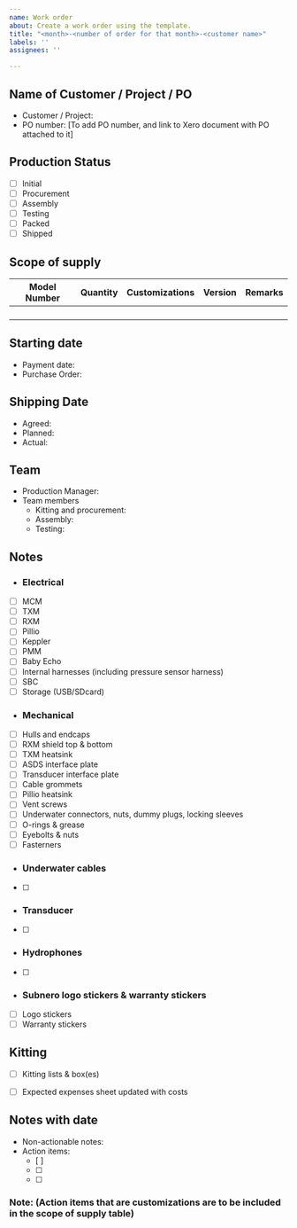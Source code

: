```yaml
---
name: Work order
about: Create a work order using the template.
title: "<month>-<number of order for that month>-<customer name>"
labels: ''
assignees: ''

---
```


## Name of Customer / Project / PO
- Customer / Project: 
- PO number: [To add PO number, and link to Xero document with PO attached to it]

##  Production Status
- [ ] Initial
- [ ] Procurement
- [ ] Assembly
- [ ] Testing
- [ ] Packed
- [ ] Shipped

## Scope of supply

|Model Number  | Quantity |Customizations|Version    |Remarks|
|--------------|----------|--------------|-----------|-------|
|              |          |              |           |       |
|              |          |              |           |       |
|              |          |              |           |       |
|              |          |              |           |       |

## Starting date
- Payment date: 
- Purchase Order: 

## Shipping Date
- Agreed: 
- Planned: 
- Actual: 

## Team
- Production Manager: 
- Team members
  - Kitting and procurement: 
  - Assembly: 
  - Testing: 

## Notes
- ### Electrical 
 - [ ] MCM
 - [ ] TXM
 - [ ] RXM
 - [ ] Pillio
 - [ ] Keppler
 - [ ] PMM
 - [ ] Baby Echo
 - [ ] Internal harnesses (including pressure sensor harness)
 - [ ] SBC
 - [ ] Storage (USB/SDcard)
 
- ### Mechanical
 - [ ] Hulls and endcaps
 - [ ] RXM shield top & bottom
 - [ ] TXM heatsink
 - [ ] ASDS interface plate
 - [ ] Transducer interface plate
 - [ ] Cable grommets
 - [ ] Pillio heatsink
 - [ ] Vent screws
 - [ ] Underwater connectors, nuts, dummy plugs, locking sleeves
 - [ ] O-rings & grease
 - [ ] Eyebolts & nuts
 - [ ] Fasterners
 
- ### Underwater cables
 - [ ]

- ### Transducer
 - [ ] 

- ### Hydrophones
 - [ ] 

- ### Subnero logo stickers & warranty stickers
 - [ ] Logo stickers
 - [ ] Warranty stickers

## Kitting
 - [ ] Kitting lists & box(es)

- [ ] Expected expenses sheet updated with costs

## Notes with date
- Non-actionable notes:
- Action items:
  - [ ]
  - [ ]
  - [ ]
### Note: (Action items that are customizations are to be included in the scope of supply table)
